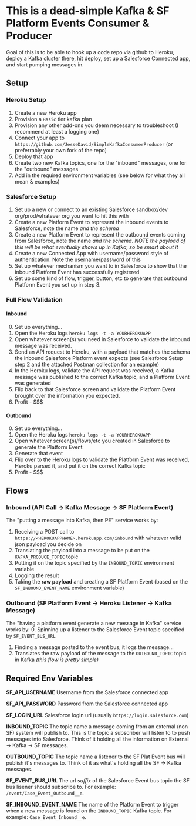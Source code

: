# This is a dead-simple Kafka & SF Platform Events Consumer & Producer

Goal of this is to be able to hook up a code repo via github to Heroku, deploy a Kafka cluster there, hit deploy, set up a Salesforce Connected app, and start pumping messages in. 

## Setup

### Heroku Setup

1. Create a new Heroku app
2. Provision a `Basic` tier kafka plan
3. Provision any other add-ons you deem necessary to troubleshoot (I recommend at least a logging one)
4. Connect your app to `https://github.com/JesseDavid/SimpleKafkaConsumerProducer` (or preferrably your own fork of the repo)
5. Deploy that app
6. Create two new Kafka topics, one for the "inbound" messages, one for the "outbound" messages
7. Add in the required environment variables (see below for what they all mean & examples)

### Salesforce Setup

1. Set up a new or connect to an existing Salesforce sandbox/dev org/prod/whatever org you want to hit this with 
2. Create a new Platform Event to represent the inbound events to Salesforce, note the name *and the schema*
3. Create a new Platform Event to represent the outbound events coming from Salesforce, note the name *and the schema*. *NOTE the payload of this will be what eventually shows up in Kafka, so be smart about it*
4. Create a new Connected App with username/password style of authentication. Note the username/password of this
5. Set up whatever mechanism you want to in Salesforce to show that the inbound Platform Event has successfully registered
6. Set up some kind of flow, trigger, button, etc to generate that outbound Platform Event you set up in step 3.


### Full Flow Validation

#### Inbound

0. Set up everything...
1. Open the Heroku logs  `heroku logs -t -a YOURHEROKUAPP`
2. Open whatever screen(s) you need in Salesforce to validate the inbound message was received.
3. Send an API request to Heroku, with a payload that matches the schema the inbound Salesforce Platform event expects (see Salesforce Setup step 2 and the attached Postman collection for an example)
4. In the Heroku logs, validate the API request was received, a Kafka message was published to the correct Kafka topic, and a Platform Event was generated
5. Flip back to that Salesforce screen and validate the Platform Event brought over the information you expected.
6. Profit - $$$

#### Outbound

0. Set up everything...
1. Open the Heroku logs  `heroku logs -t -a YOURHEROKUAPP`
2. Open whatever screen(s)/flows/etc you created in Salesforce to generate the Platform Event
3. Generate that event
4. Flip over to the Heroku logs to validate the Platform Event was received, Heroku parsed it, and put it on the correct Kafka topic
5. Profit - $$$

## Flows

### Inbound (API Call -> Kafka Message -> SF Platform Event)

The "putting a message into Kafka, then PE" service works by:
1. Receiving a POST call to `https://<HEROKUAPPNAME>.herokuapp.com/inbound` with whatever valid json payload you decide on
2. Translating the payload into a message to be put on the `KAFKA_PRODUCE_TOPIC` topic
3. Putting it on the topic specified by the `INBOUND_TOPIC` environment variable
4. Logging the result
5. Taking the **raw payload** and creating a SF Platform Event (based on the `SF_INBOUND_EVENT_NAME` environment variable)

### Outbound (SF Platform Event -> Heroku Listener -> Kafka Message)

The "having a platform event generate a new message in Kafka" service works by:
0. Spinning up a listener to the Salesforce Event topic specified by `SF_EVENT_BUS_URL`
1. Finding a message posted to the event bus, it logs the message...
2. Translates the raw payload of the message to the `OUTBOUND_TOPIC` topic in Kafka
*(this flow is pretty simple)*


## Required Env Variables

**SF_API_USERNAME** Username from the Salesforce connected app

**SF_API_PASSWORD** Password from the Salesforce connected app

**SF_LOGIN_URL** Salesforce login url (usually `https://login.salesforce.com`)

**INBOUND_TOPIC** The topic name a message coming from an external (non SF) system will publish to. This is the topic a subscriber will listen to to push messages into Salesforce. Think of it holding all the information on External -> Kafka -> SF messages.

**OUTBOUND_TOPIC** The topic name a listener to the SF Plat Event bus will publish it's messages to. Think of it as what's holding all the SF -> Kafka messages.

**SF_EVENT_BUS_URL** The url *suffix* of the Salesforce Event bus topic the SF bus lisener should subscribe to. For example: `/event/Case_Event_Outbound__e`.

**SF_INBOUND_EVENT_NAME** The name of the Platform Event to trigger when a new message is found on the `INBOUND_TOPIC` Kafka topic. For example: `Case_Event_Inbound__e`. 